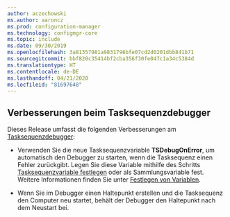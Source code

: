 ```yaml
---
author: aczechowski
ms.author: aaroncz
ms.prod: configuration-manager
ms.technology: configmgr-core
ms.topic: include
ms.date: 09/30/2019
ms.openlocfilehash: 3a81357981a9831796bfe07cd2d0201dbb841b71
ms.sourcegitcommit: bbf820c35414bf2cba356f30fe047c1a34c5384d
ms.translationtype: HT
ms.contentlocale: de-DE
ms.lasthandoff: 04/21/2020
ms.locfileid: "81697648"
---
```

## <a name="improvements-to-task-sequence-debugger"></a><a name="bkmk_tsdebug"></a> Verbesserungen beim Tasksequenzdebugger

Dieses Release umfasst die folgenden Verbesserungen am [Tasksequenzdebugger](../../../../../osd/deploy-use/debug-task-sequence.md):

- Verwenden Sie die neue Tasksequenzvariable **TSDebugOnError**, um automatisch den Debugger zu starten, wenn die Tasksequenz einen Fehler zurückgibt. Legen Sie diese Variable mithilfe des Schritts [Tasksequenzvariable festlegen](../../../../../osd/understand/task-sequence-steps.md#BKMK_SetTaskSequenceVariable) oder als Sammlungsvariable fest.<!-- 5012536 --> Weitere Informationen finden Sie unter [Festlegen von Variablen](../../../../../osd/understand/using-task-sequence-variables.md#bkmk_set).

- Wenn Sie im Debugger einen Haltepunkt erstellen und die Tasksequenz den Computer neu startet, behält der Debugger den Haltepunkt nach dem Neustart bei.<!-- 5012509 -->
